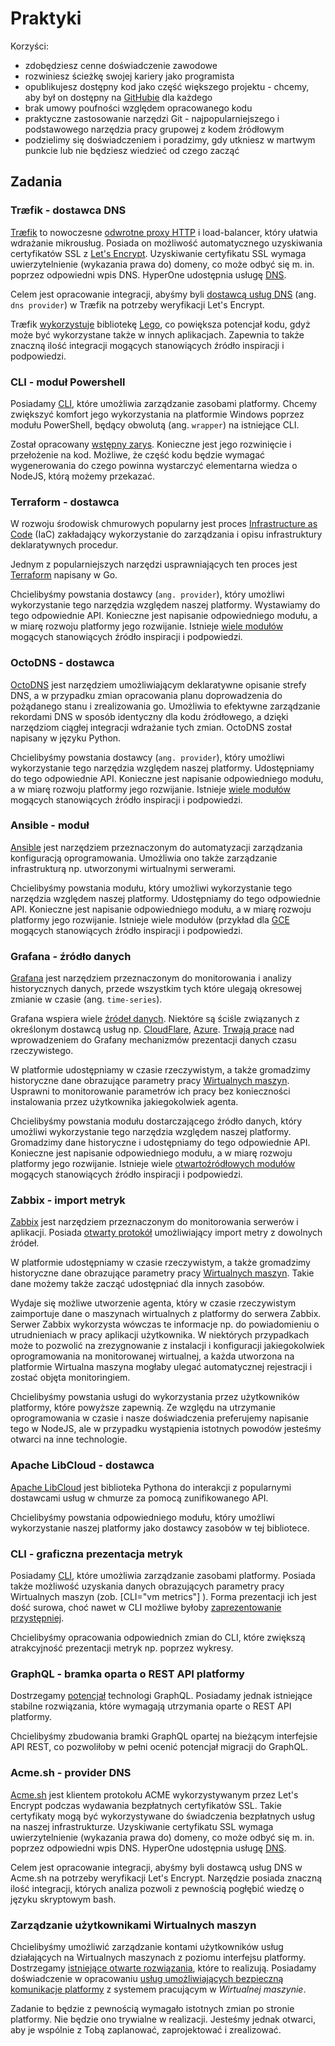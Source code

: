 # Praktyki

Korzyści:

* zdobędziesz cenne doświadczenie zawodowe
* rozwiniesz ścieżkę swojej kariery jako programista
* opublikujesz dostępny kod jako część większego projektu - chcemy, aby był on dostępny na [GitHubie](https://github.com/) dla każdego
* brak umowy poufności względem opracowanego kodu
* praktyczne zastosowanie narzędzi Git - najpopularniejszego i podstawowego narzędzia pracy grupowej z kodem źródłowym
* podzielimy się doświadczeniem i poradzimy, gdy utkniesz w martwym punkcie lub nie będziesz wiedzieć od czego zacząć

## Zadania

### Træfik - dostawca DNS <Badge text="Go"/>

[Træfik](https://docs.traefik.io/) to nowoczesne [odwrotne proxy HTTP](https://en.wikipedia.org/wiki/Reverse_proxy) i load-balancer, który ułatwia wdrażanie mikrousług. Posiada on możliwość automatycznego uzyskiwania certyfikatów SSL z [Let's Encrypt](https://letsencrypt.org/). Uzyskiwanie certyfikatu SSL wymaga uwierzytelnienie (wykazania prawa do) domeny, co może odbyć się m. in. poprzez odpowiedni wpis DNS. HyperOne udostępnia usługę [DNS](/resource/networking/dns.md).

Celem jest opracowanie integracji, abyśmy byli [dostawcą  usług DNS](https://docs.traefik.io/configuration/acme/#provider) (ang. ```dns provider```) w Træfik na potrzeby weryfikacji Let's Encrypt.

Træfik [wykorzystuje](https://github.com/containous/traefik/blob/master/provider/acme/provider.go) bibliotekę [Lego](https://github.com/xenolf/lego), co powiększa potencjał kodu, gdyż może być wykorzystane także w innych aplikacjach. Zapewnia to także znaczną ilość integracji mogących stanowiących źródło inspiracji i podpowiedzi.

### CLI - moduł Powershell <Badge text="Powershell"/>  <Badge text="NodeJS"/>

Posiadamy [CLI](/h1-cli/), które umożliwia zarządzanie zasobami platformy. Chcemy zwiększyć komfort jego wykorzystania na platformie Windows poprzez modułu PowerShell, będący obwolutą (ang. ```wrapper```) na istniejące CLI.

Został opracowany [wstępny zarys](https://github.com/hyperonecom/h1-cli/issues/73). Konieczne jest jego rozwinięcie i przełożenie na kod. Możliwe, że część kodu będzie wymagać wygenerowania do czego powinna wystarczyć elementarna wiedza o NodeJS, którą możemy przekazać.

### Terraform - dostawca <Badge text="Go"/>

W rozwoju środowisk chmurowych popularny jest proces [Infrastructure as Code](https://en.wikipedia.org/wiki/Infrastructure_as_Code) (IaC) zakładający wykorzystanie do zarządzania i opisu infrastruktury deklaratywnych procedur.

Jednym z popularniejszych narzędzi usprawniających ten proces jest [Terraform](https://www.terraform.io/intro/index.html) napisany w Go.

Chcielibyśmy powstania dostawcy (```ang. provider```), który umożliwi wykorzystanie tego narzędzia względem naszej platformy. Wystawiamy do tego odpowiednie API. Konieczne jest napisanie odpowiedniego modułu, a w miarę rozwoju platformy jego rozwijanie. Istnieje [wiele modułów](https://github.com/terraform-providers) mogących stanowiących źródło inspiracji i podpowiedzi.

### OctoDNS - dostawca <Badge text="Python"/>

[OctoDNS](https://github.com/github/octodns) jest narzędziem umożliwiającym deklaratywne opisanie strefy DNS, a w przypadku zmian opracowania planu doprowadzenia do pożądanego stanu i zrealizowania go. Umożliwia to efektywne zarządzanie rekordami DNS w sposób identyczny dla kodu źródłowego, a dzięki narzędziom ciągłej integracji wdrażanie tych zmian. OctoDNS został napisany w języku Python.

Chcielibyśmy powstania dostawcy (```ang. provider```), który umożliwi wykorzystanie tego narzędzia względem naszej platformy. Udostępniamy do tego odpowiednie API. Konieczne jest napisanie odpowiedniego modułu, a w miarę rozwoju platformy jego rozwijanie. Istnieje [wiele modułów](https://github.com/github/octodns/tree/master/octodns/provider) mogących stanowiących źródło inspiracji i podpowiedzi.

### Ansible - moduł  <Badge text="Python"/>

[Ansible](https://www.ansible.com/) jest narzędziem przeznaczonym do automatyzacji zarządzania konfiguracją oprogramowania. Umożliwia ono także zarządzanie infrastrukturą np. utworzonymi wirtualnymi serwerami.

Chcielibyśmy powstania modułu, który umożliwi wykorzystanie tego narzędzia względem naszej platformy. Udostępniamy do tego odpowiednie API. Konieczne jest napisanie odpowiedniego modułu, a w miarę rozwoju platformy jego rozwijanie. Istnieje wiele modułów (przykład dla [GCE](https://docs.ansible.com/ansible/latest/modules/gce_module.html) mogących stanowiących źródło inspiracji i podpowiedzi.

### Grafana - źródło danych <Badge text="JavaScript"/>

[Grafana](https://grafana.com/) jest narzędziem przeznaczonym do monitorowania i analizy historycznych danych, przede wszystkim tych które ulegają okresowej zmianie w czasie (ang. ```time-series```).

Grafana wspiera wiele [źródeł danych](https://docs.grafana.org/features/datasources/). Niektóre są ściśle związanych z określonym dostawcą usług np. [CloudFlare](https://support.cloudflare.com/hc/en-us/articles/115002722267-Install-the-Cloudflare-Grafana-Plugin), [Azure](https://grafana.com/plugins/grafana-azure-monitor-datasource). [Trwają prace](https://github.com/grafana/grafana/issues/4355) nad wprowadzeniem do Grafany mechanizmów prezentacji danych czasu rzeczywistego.

W platformie udostępniamy w czasie rzeczywistym, a także gromadzimy historyczne dane obrazujące parametry pracy [Wirtualnych maszyn](/resource/compute/virtual-machine.md). Usprawni to monitorowanie parametrów ich pracy bez konieczności instalowania przez użytkownika jakiegokolwiek agenta.

Chcielibyśmy powstania modułu dostarczającego źródło danych, który umożliwi wykorzystanie tego narzędzia względem naszej platformy. Gromadzimy dane historyczne i udostępniamy do tego odpowiednie API. Konieczne jest napisanie odpowiedniego modułu, a w miarę rozwoju platformy jego rozwijanie. Istnieje wiele [otwartoźródłowych modułów](https://grafana.com/plugins?type=datasource) mogących stanowiących źródło inspiracji i podpowiedzi.

### Zabbix - import metryk <Badge text="JavaScript"/>

[Zabbix](https://www.zabbix.com/) jest narzędziem przeznaczonym do monitorowania serwerów i aplikacji. Posiada [otwarty protokół](https://www.zabbix.com/documentation/3.4/manual/appendix/protocols) umożliwiający import metry z dowolnych źródeł.

W platformie udostępniamy w czasie rzeczywistym, a także gromadzimy historyczne dane obrazujące parametry pracy [Wirtualnych maszyn](/resource/compute/virtual-machine.md). Takie dane możemy także zacząć udostępniać dla innych zasobów.

Wydaje się możliwe utworzenie agenta, który w czasie rzeczywistym zaimportuje dane o maszynach wirtualnych z platformy do serwera Zabbix. Serwer Zabbix wykorzysta wówczas te informacje np. do powiadomieniu o utrudnieniach w pracy aplikacji użytkownika. W niektórych przypadkach może to pozwolić na zrezygnowanie z instalacji i konfiguracji jakiegokolwiek oprogramowania na monitorowanej wirtualnej, a każda utworzona na platformie Wirtualna maszyna mogłaby ulegać automatycznej rejestracji i zostać objęta monitoringiem.

Chcielibyśmy powstania usługi do wykorzystania przez użytkowników platformy, które powyższe zapewnią. Ze względu na utrzymanie oprogramowania w czasie i nasze doświadczenia preferujemy napisanie tego w NodeJS, ale w przypadku wystąpienia istotnych powodów jesteśmy otwarci na inne technologie.

### Apache LibCloud - dostawca <Badge text="Python"/>

[Apache LibCloud](https://libcloud.apache.org) jest biblioteka Pythona do interakcji z popularnymi dostawcami usług w chmurze za pomocą zunifikowanego API.

Chcielibyśmy powstania odpowiedniego modułu, który umożliwi wykorzystanie naszej platformy jako dostawcy zasobów w tej bibliotece.

### CLI - graficzna prezentacja metryk <Badge text="JavaScript"/>

Posiadamy [CLI](/h1-cli/), które umożliwia zarządzanie zasobami platformy. Posiada także możliwość uzyskania danych obrazujących parametry pracy Wirtualnych maszyn (zob. [CLI="vm metrics"] ). Forma prezentacji ich jest dość surowa, choć nawet w CLI możliwe byłoby [zaprezentowanie przystępniej](https://github.com/hyperonecom/h1-cli/issues/158).

Chcielibyśmy opracowania odpowiednich zmian do CLI, które zwiększą atrakcyjność prezentacji metryk np. poprzez wykresy.

### GraphQL - bramka oparta o REST API platformy <Badge text="JavaScript"/>

Dostrzegamy [potencjał](https://stackshare.io/posts/companies-using-graphql-in-production-2018) technologi GraphQL. Posiadamy jednak istniejące stabilne rozwiązania, które wymagają utrzymania oparte o REST API platformy.

Chcielibyśmy zbudowania bramki GraphQL opartej na bieżącym interfejsie API REST, co pozwoliłoby w pełni ocenić potencjał migracji do GraphQL.

### Acme.sh - provider DNS <Badge text="Bash"/>

[Acme.sh](https://github.com/Neilpang/acme.sh) jest klientem protokołu ACME wykorzystywanym przez Let's Encrypt podczas wydawania bezpłatnych certyfikatów SSL. Takie certyfikaty mogą być wykorzystywane do świadczenia bezpłatnych usług na naszej infrastrukturze.  Uzyskiwanie certyfikatu SSL wymaga uwierzytelnienie (wykazania prawa do) domeny, co może odbyć się m. in. poprzez odpowiedni wpis DNS. HyperOne udostępnia usługę [DNS](/resource/networking/dns.md).

Celem jest opracowanie integracji, abyśmy byli dostawcą  usług DNS w Acme.sh na potrzeby weryfikacji Let's Encrypt. Narzędzie posiada znaczną ilość integracji, których analiza pozwoli z pewnością pogłębić wiedzę o języku skryptowym bash.

### Zarządzanie użytkownikami Wirtualnych maszyn <Badge text="JavaScript"/> <Badge text="C++"/> <Badge text="C#"/> <Badge text="Python"/>

Chcielibyśmy umożliwić zarządzanie kontami użytkowników usług działających na Wirtualnych maszynach z poziomu interfejsu platformy. Dostrzegamy [istniejące otwarte rozwiązania](https://github.com/GoogleCloudPlatform/compute-image-packages), które to realizują. Posiadamy doświadczenie w opracowaniu [usług umożliwiających bezpieczną komunikacje platformy](https://docs.microsoft.com/en-us/virtualization/hyper-v-on-windows/user-guide/make-integration-service) z systemem pracującym w *Wirtualnej maszynie*.

Zadanie to będzie z pewnością wymagało istotnych zmian po stronie platformy.  Nie będzie ono trywialne w realizacji. Jesteśmy jednak otwarci, aby je wspólnie z Tobą zaplanować, zaprojektować i zrealizować.

